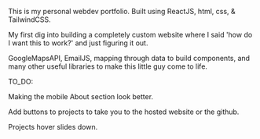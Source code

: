 This is my personal webdev portfolio. Built using ReactJS, html, css, & TailwindCSS.

My first dig into building a completely custom website where I said 'how do I want this to work?' and just figuring it out. 

GoogleMapsAPI, EmailJS, mapping through data to build components, and many other useful libraries to make this little guy come to life.






TO_DO:

Making the mobile About section look better.

Add buttons to projects to take you to the hosted website or the github.

Projects hover slides down.
